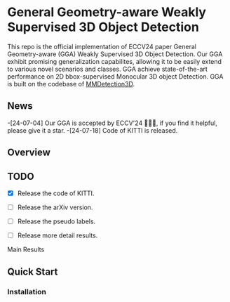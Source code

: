 # General Geometry-aware Weakly Supervised 3D Object Detection

This repo is the official implementation of ECCV24 paper General Geometry-aware (GGA) Weakly Supervised 3D Object Detection. Our GGA exhibit promising generalization capabilites, allowing it to be easily extend to
various novel scenarios and classes. GGA achieve state-of-the-art performance on 2D bbox-supervised Monocular 3D object Detection. GGA is built on the codebase of [MMDetection3D](https://github.com/open-mmlab/mmdetection3d/tree/dev-1.0).

## News
-[24-07-04] Our GGA is accepted by ECCV'24 🎉🎉🎉, if you find it helpful, please give it a star.
-[24-07-18] Code of KITTI is released.

## Overview  


## TODO  
- [x] Release the code of KITTI.  
- [ ] Release the arXiv version.  
- [ ] Release the pseudo labels.  
- [ ] Release more detail results.  


Main Results

## Quick Start  
### Installation
